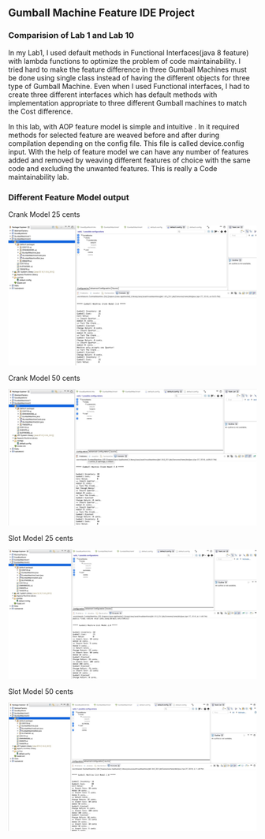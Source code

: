 ## Gumball Machine Feature IDE Project

### Comparision of Lab 1 and Lab 10


In my Lab1, I used default methods in Functional Interfaces(java 8 feature) with lambda functions to optimize the problem of code maintainability. I tried hard to make the feature difference in three Gumball Machines must be done using single class instead of having the different objects for three type of Gumball Machine. Even when I used Functional interfaces, I had to create three different interfaces which has default methods with implementation appropriate to three different Gumball machines to match the Cost difference.


In this lab, with AOP feature model is simple and intuitive . In it required methods for selected feature are weaved before and after during compilation depending on the  config file. This file is called device.config input.
With the help of feature model we can have any number of features added and removed by weaving different features of choice with the same code and excluding the unwanted features. This is really a Code maintainability lab.






### Different Feature Model output

Crank Model 25 cents

![alt text](https://github.com/Karthika-Arumugam/cmpe202/blob/master/lab10/output/CrankModel-25.jpeg)



Crank Model 50 cents

![alt text](https://github.com/Karthika-Arumugam/cmpe202/blob/master/lab10/output/CrankModel-50.jpeg)



Slot Model 25 cents

![alt text](https://github.com/Karthika-Arumugam/cmpe202/blob/master/lab10/output/SlotModel-25.jpeg)




Slot Model 50 cents

![alt text](https://github.com/Karthika-Arumugam/cmpe202/blob/master/lab10/output/SlotModel-50.jpeg)



